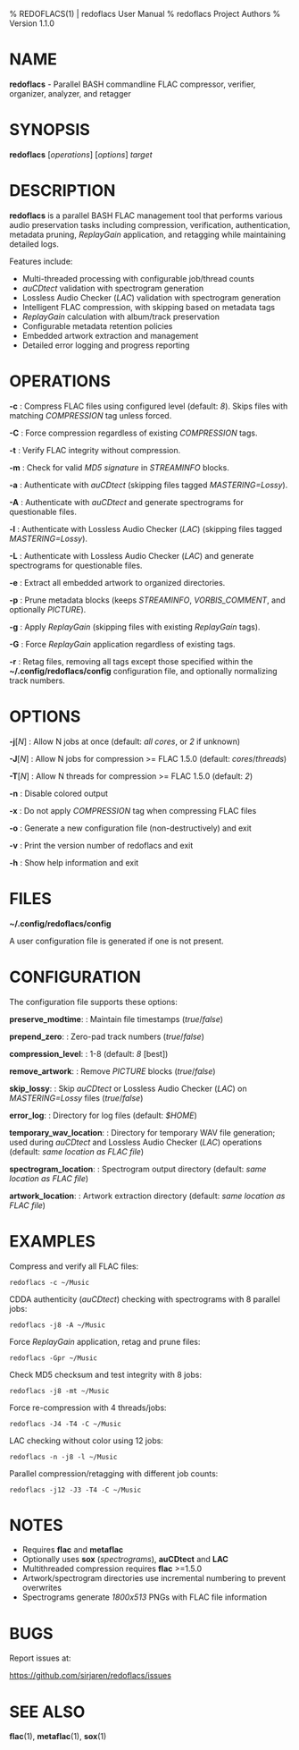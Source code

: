 % REDOFLACS(1) | redoflacs User Manual
% redoflacs Project Authors
% Version 1.1.0

# NAME

**redoflacs** - Parallel BASH commandline FLAC compressor, verifier, organizer,
analyzer, and retagger

# SYNOPSIS

**redoflacs** [*operations*] [*options*] *target*

# DESCRIPTION

**redoflacs** is a parallel BASH FLAC management tool that performs various
audio preservation tasks including compression, verification, authentication,
metadata pruning, *ReplayGain* application, and retagging while maintaining
detailed logs.

Features include:
- Multi-threaded processing with configurable job/thread counts
- *auCDtect* validation with spectrogram generation
- Lossless Audio Checker (*LAC*) validation with spectrogram generation
- Intelligent FLAC compression, with skipping based on metadata tags
- *ReplayGain* calculation with album/track preservation
- Configurable metadata retention policies
- Embedded artwork extraction and management
- Detailed error logging and progress reporting

# OPERATIONS

**-c**
: Compress FLAC files using configured level (default: *8*). Skips files with
matching *COMPRESSION* tag unless forced.

**-C**
: Force compression regardless of existing *COMPRESSION* tags.

**-t**
: Verify FLAC integrity without compression.

**-m**
: Check for valid *MD5 signature* in *STREAMINFO* blocks.

**-a**
: Authenticate with *auCDtect* (skipping files tagged *MASTERING=Lossy*).

**-A**
: Authenticate with *auCDtect* and generate spectrograms for questionable
files.

**-l**
: Authenticate with Lossless Audio Checker (*LAC*) (skipping files tagged
*MASTERING=Lossy*).

**-L**
: Authenticate with Lossless Audio Checker (*LAC*) and generate spectrograms
for questionable files.

**-e**
: Extract all embedded artwork to organized directories.

**-p**
: Prune metadata blocks (keeps *STREAMINFO*, *VORBIS_COMMENT*, and optionally
*PICTURE*).

**-g**
: Apply *ReplayGain* (skipping files with existing *ReplayGain* tags).

**-G**
: Force *ReplayGain* application regardless of existing tags.

**-r**
: Retag files, removing all tags except those specified within the
**~/.config/redoflacs/config** configuration file, and optionally normalizing
track numbers.

# OPTIONS

**-j**[*N*]
: Allow N jobs at once (default: *all cores*, or *2* if unknown)

**-J**[*N*]
: Allow N jobs for compression >= FLAC 1.5.0 (default: *cores*/*threads*)

**-T**[*N*]
: Allow N threads for compression >= FLAC 1.5.0 (default: *2*)

**-n**
: Disable colored output

**-x**
: Do not apply *COMPRESSION* tag when compressing FLAC files

**-o**
: Generate a new configuration file (non-destructively) and exit

**-v**
: Print the version number of redoflacs and exit

**-h**
: Show help information and exit

# FILES

**~/.config/redoflacs/config**

A user configuration file is generated if one is not present.

# CONFIGURATION

The configuration file supports these options:

**preserve_modtime**:
: Maintain file timestamps (*true*/*false*)

**prepend_zero**:
: Zero-pad track numbers (*true*/*false*)

**compression_level**:
: 1-8 (default: *8* [best])

**remove_artwork**:
: Remove *PICTURE* blocks (*true*/*false*)

**skip_lossy**:
: Skip *auCDtect* or Lossless Audio Checker (*LAC*) on *MASTERING=Lossy* files
(*true*/*false*)

**error_log**:
: Directory for log files (default: *$HOME*)

**temporary_wav_location**:
: Directory for temporary WAV file generation; used during *auCDtect* and
Lossless Audio Checker (*LAC*) operations (default: *same location as FLAC
file*)

**spectrogram_location**:
: Spectrogram output directory (default: *same location as FLAC file*)

**artwork_location**:
: Artwork extraction directory (default: *same location as FLAC file*)

# EXAMPLES

Compress and verify all FLAC files:

    redoflacs -c ~/Music

CDDA authenticity (*auCDtect*) checking with spectrograms with 8 parallel jobs:

    redoflacs -j8 -A ~/Music

Force *ReplayGain* application, retag and prune files:

    redoflacs -Gpr ~/Music

Check MD5 checksum and test integrity with 8 jobs:

    redoflacs -j8 -mt ~/Music

Force re-compression with 4 threads/jobs:

    redoflacs -J4 -T4 -C ~/Music

LAC checking without color using 12 jobs:

    redoflacs -n -j8 -l ~/Music

Parallel compression/retagging with different job counts:

    redoflacs -j12 -J3 -T4 -C ~/Music

# NOTES

- Requires **flac** and **metaflac**
- Optionally uses **sox** (*spectrograms*), **auCDtect** and **LAC**
- Multithreaded compression requires **flac** >=1.5.0
- Artwork/spectrogram directories use incremental numbering to prevent
overwrites
- Spectrograms generate *1800x513* PNGs with FLAC file information

# BUGS

Report issues at:

https://github.com/sirjaren/redoflacs/issues

# SEE ALSO

**flac**(1), **metaflac**(1), **sox**(1)
